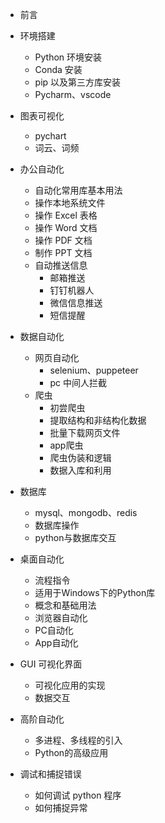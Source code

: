 
- 前言

- 环境搭建
    - Python 环境安装
    - Conda 安装
    - pip 以及第三方库安装
    - Pycharm、vscode

- 图表可视化
    -  pychart
    -  词云、词频

- 办公自动化
    -  自动化常用库基本用法
    -  操作本地系统文件
    -  操作 Excel 表格
    -  操作 Word 文档
    -  操作 PDF 文档
    -  制作 PPT 文档
    -  自动推送信息
        -  邮箱推送
        -  钉钉机器人
        -  微信信息推送
        -  短信提醒

- 数据自动化
    - 网页自动化
        - selenium、puppeteer
        - pc 中间人拦截
    - 爬虫
        -  初尝爬虫
        -  提取结构和非结构化数据
        -  批量下载网页文件
        -  app爬虫
        -  爬虫伪装和逻辑
        -  数据入库和利用

- 数据库
    -  mysql、mongodb、redis
    -  数据库操作
    -  python与数据库交互


-  桌面自动化
    -  流程指令
    -  适用于Windows下的Python库
    -  概念和基础用法
    -  浏览器自动化
    -  PC自动化
    -  App自动化

-  GUI 可视化界面
    -  可视化应用的实现
    -  数据交互


- 高阶自动化
    -  多进程、多线程的引入
    -  Python的高级应用


-  调试和捕捉错误
    - 如何调试 python 程序
    - 如何捕捉异常






